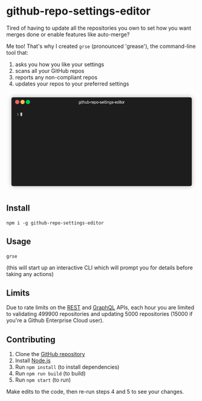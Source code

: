 # github-repo-settings-editor

Tired of having to update all the repositories you own to set how you want merges done or enable features like auto-merge?

Me too! That's why I created `grse` (pronounced 'grease'), the command-line tool that:

1. asks you how you like your settings
2. scans all your GitHub repos
3. reports any non-compliant repos
4. updates your repos to your preferred settings

![A demo of the tool in action, showing the steps mentioned](demo.gif)

## Install

```
npm i -g github-repo-settings-editor
```

## Usage

```
grse
```

(this will start up an interactive CLI which will prompt you for details before taking any actions)

## Limits

Due to rate limits on the [REST](https://docs.github.com/en/rest/overview/resources-in-the-rest-api#rate-limiting) and [GraphQL](https://docs.github.com/en/graphql/overview/resource-limitations#rate-limit) APIs, each hour you are limited to validating 499900 repositories and updating 5000 repositories (15000 if you're a Github Enterprise Cloud user).

## Contributing

1. Clone the [GitHub repository](https://github.com/domdomegg/github-repo-settings-editor)
2. Install [Node.js](https://nodejs.org/en/download/)
3. Run `npm install` (to install dependencies)
4. Run `npm run build` (to build)
5. Run `npm start` (to run)

Make edits to the code, then re-run steps 4 and 5 to see your changes.
